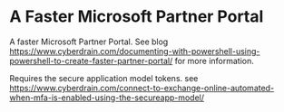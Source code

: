 # A Faster Microsoft Partner Portal
A faster Microsoft Partner Portal. See blog https://www.cyberdrain.com/documenting-with-powershell-using-powershell-to-create-faster-partner-portal/ for more information.

Requires the secure application model tokens. see https://www.cyberdrain.com/connect-to-exchange-online-automated-when-mfa-is-enabled-using-the-secureapp-model/